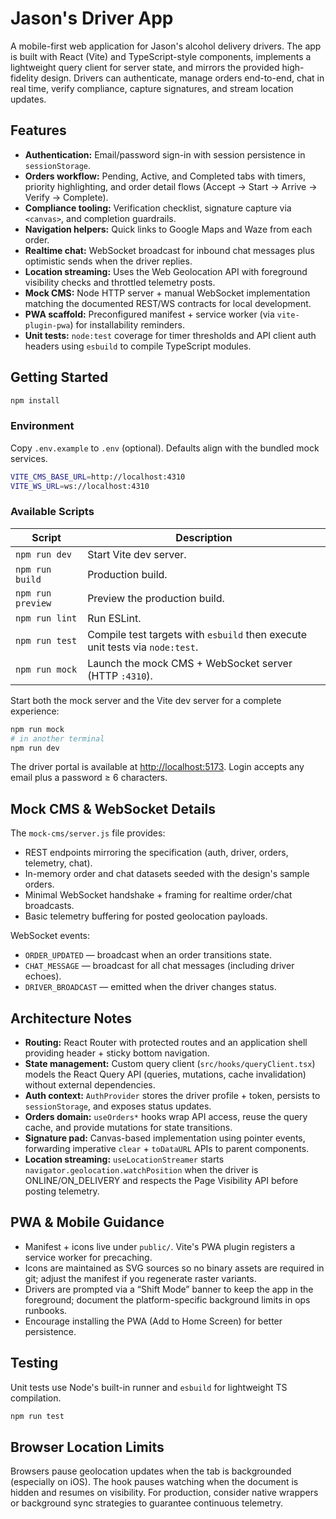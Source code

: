 # Jason's Driver App

A mobile-first web application for Jason's alcohol delivery drivers. The app is built with React (Vite) and TypeScript-style components, implements a lightweight query client for server state, and mirrors the provided high-fidelity design. Drivers can authenticate, manage orders end-to-end, chat in real time, verify compliance, capture signatures, and stream location updates.

## Features

- **Authentication:** Email/password sign-in with session persistence in `sessionStorage`.
- **Orders workflow:** Pending, Active, and Completed tabs with timers, priority highlighting, and order detail flows (Accept → Start → Arrive → Verify → Complete).
- **Compliance tooling:** Verification checklist, signature capture via `<canvas>`, and completion guardrails.
- **Navigation helpers:** Quick links to Google Maps and Waze from each order.
- **Realtime chat:** WebSocket broadcast for inbound chat messages plus optimistic sends when the driver replies.
- **Location streaming:** Uses the Web Geolocation API with foreground visibility checks and throttled telemetry posts.
- **Mock CMS:** Node HTTP server + manual WebSocket implementation matching the documented REST/WS contracts for local development.
- **PWA scaffold:** Preconfigured manifest + service worker (via `vite-plugin-pwa`) for installability reminders.
- **Unit tests:** `node:test` coverage for timer thresholds and API client auth headers using `esbuild` to compile TypeScript modules.

## Getting Started

```bash
npm install
```

### Environment

Copy `.env.example` to `.env` (optional). Defaults align with the bundled mock services.

```bash
VITE_CMS_BASE_URL=http://localhost:4310
VITE_WS_URL=ws://localhost:4310
```

### Available Scripts

| Script | Description |
| ------ | ----------- |
| `npm run dev` | Start Vite dev server. |
| `npm run build` | Production build. |
| `npm run preview` | Preview the production build. |
| `npm run lint` | Run ESLint. |
| `npm run test` | Compile test targets with `esbuild` then execute unit tests via `node:test`. |
| `npm run mock` | Launch the mock CMS + WebSocket server (HTTP `:4310`). |

Start both the mock server and the Vite dev server for a complete experience:

```bash
npm run mock
# in another terminal
npm run dev
```

The driver portal is available at <http://localhost:5173>. Login accepts any email plus a password ≥ 6 characters.

## Mock CMS & WebSocket Details

The `mock-cms/server.js` file provides:

- REST endpoints mirroring the specification (auth, driver, orders, telemetry, chat).
- In-memory order and chat datasets seeded with the design's sample orders.
- Minimal WebSocket handshake + framing for realtime order/chat broadcasts.
- Basic telemetry buffering for posted geolocation payloads.

WebSocket events:

- `ORDER_UPDATED` — broadcast when an order transitions state.
- `CHAT_MESSAGE` — broadcast for all chat messages (including driver echoes).
- `DRIVER_BROADCAST` — emitted when the driver changes status.

## Architecture Notes

- **Routing:** React Router with protected routes and an application shell providing header + sticky bottom navigation.
- **State management:** Custom query client (`src/hooks/queryClient.tsx`) models the React Query API (queries, mutations, cache invalidation) without external dependencies.
- **Auth context:** `AuthProvider` stores the driver profile + token, persists to `sessionStorage`, and exposes status updates.
- **Orders domain:** `useOrders*` hooks wrap API access, reuse the query cache, and provide mutations for state transitions.
- **Signature pad:** Canvas-based implementation using pointer events, forwarding imperative `clear` + `toDataURL` APIs to parent components.
- **Location streaming:** `useLocationStreamer` starts `navigator.geolocation.watchPosition` when the driver is ONLINE/ON_DELIVERY and respects the Page Visibility API before posting telemetry.

## PWA & Mobile Guidance

- Manifest + icons live under `public/`. Vite's PWA plugin registers a service worker for precaching.
- Icons are maintained as SVG sources so no binary assets are required in git; adjust the manifest if you regenerate raster variants.
- Drivers are prompted via a “Shift Mode” banner to keep the app in the foreground; document the platform-specific background limits in ops runbooks.
- Encourage installing the PWA (Add to Home Screen) for better persistence.

## Testing

Unit tests use Node's built-in runner and `esbuild` for lightweight TS compilation.

```bash
npm run test
```

## Browser Location Limits

Browsers pause geolocation updates when the tab is backgrounded (especially on iOS). The hook pauses watching when the document is hidden and resumes on visibility. For production, consider native wrappers or background sync strategies to guarantee continuous telemetry.
